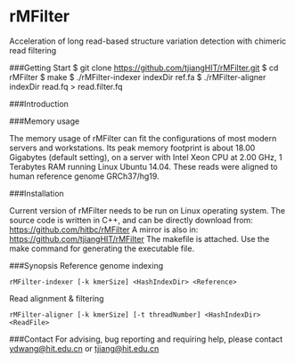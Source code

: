 # rMFilter
Acceleration of long read-based structure variation detection with chimeric read filtering

###Getting Start
	$ git clone https://github.com/tjiangHIT/rMFilter.git
	$ cd rMFilter
	$ make
	$ ./rMFilter-indexer indexDir ref.fa
	$ ./rMFilter-aligner indexDir read.fq > read.filter.fq
	
###Introduction

###Memory usage

The memory usage of rMFilter can fit the configurations of most modern servers and workstations.
Its peak memory footprint is about 18.00 Gigabytes (default setting), on a server with Intel Xeon CPU at 2.00 GHz, 1 Terabytes RAM running Linux Ubuntu 14.04. These reads were aligned to human reference genome GRCh37/hg19.

###Installation

Current version of rMFilter needs to be run on Linux operating system.
The source code is written in C++, and can be directly download from: https://github.com/hitbc/rMFilter 
A mirror is also in: https://github.com/tjiangHIT/rMFilter
The makefile is attached. Use the make command for generating the executable file.

###Synopsis
Reference genome indexing
	
	rMFilter-indexer [-k kmerSize] <HashIndexDir> <Reference>
Read alignment & filtering
	
	rMFilter-aligner [-k kmerSize] [-t threadNumber] <HashIndexDir> <ReadFile>



###Contact
For advising, bug reporting and requiring help, please contact ydwang@hit.edu.cn or tjiang@hit.edu.cn

